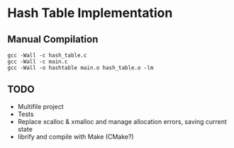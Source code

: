 # Hash Table Implementation

## Manual Compilation

    gcc -Wall -c hash_table.c
    gcc -Wall -c main.c
    gcc -Wall -o hashtable main.o hash_table.o -lm

## TODO

- Multifile project
- Tests
- Replace xcalloc & xmalloc and manage allocation errors, saving current state
- librify and compile with Make (CMake?)

